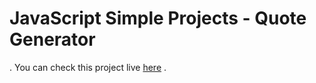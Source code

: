 <h1>JavaScript Simple Projects  - Quote Generator</h1>
.
You can check this project live <a target="_blank" href="https://quotegenerator-web.netlify.app/">here</a> .</p>
